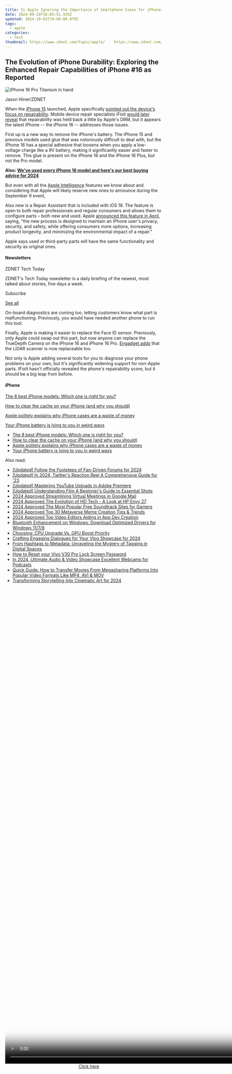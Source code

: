 ```yaml
---
title: Is Apple Ignoring the Importance of Smartphone Cases for iPhones on Purpose?
date: 2024-09-29T16:03:51.935Z
updated: 2024-10-03T19:00:09.079Z
tags:
  - apple
categories:
  - tech
thumbnail: https://www.zdnet.com/topic/apple/    https://www.zdnet.com/a/img/resize/7ec9e33119c95d3f179669979b8a1f1f7ccb1aa0/2024/04/23/029e6201-d77a-4595-a324-310cc10e8a04/screenshot-2024-04-23-at-8-55-35am.png?width=170&height=96&fit=crop&format=pjpg&auto=webp
---
```


## The Evolution of iPhone Durability: Exploring the Enhanced Repair Capabilities of iPhone #16 as Reported

![iPhone 16 Pro Titanium in hand](https://www.zdnet.com/a/img/resize/cf4ae60457e5d8a5c7096db16e3bfc907667ab07/2024/09/10/0f784f0e-a488-455f-a023-b5944c0354ef/iphone-16-pro-titanium-in-hand.jpg?auto=webp&width=1280)

Jason Hiner/ZDNET

When the [iPhone 15](https://www.zdnet.com/article/iphone-15-plus-review/) launched, Apple specifically [pointed out the device's focus on repairability](https://www.zdnet.com/article/why-iphone-15-isnt-as-repairable-as-apple-wants-you-to-believe/). Mobile device repair specialists iFixit [would later reveal](https://www.ifixit.com/News/82867/iphone-15-teardown-reveals-software-lockdown) that repairability was held back a little by Apple's DRM, but it appears the latest iPhone -- the iPhone 16 -- addresses those issues.

First up is a new way to remove the iPhone's battery. The iPhone 15 and previous models used glue that was notoriously difficult to deal with, but the iPhone 16 has a special adhesive that loosens when you apply a low-voltage charge like a 9V battery, making it significantly easier and faster to remove. This glue is present on the iPhone 16 and the iPhone 16 Plus, but not the Pro model.

**Also: [We've used every iPhone 16 model and here's our best buying advice for 2024](https://www.zdnet.com/article/iphone-16-pro-max-buying-advice-2024/)**

But even with all the [Apple Intelligence](https://www.zdnet.com/article/what-is-apple-intelligence-everything-to-know-about-ai-features-coming-to-iphones-macs-and-ipads/) features we know about and considering that Apple will likely reserve new ones to announce during the September 9 event,

Also new is a Repair Assistant that is included with iOS 18\. The feature is open to both repair professionals and regular consumers and allows them to configure parts – both new and used. Apple [announced this feature in April](https://www.apple.com/newsroom/2024/04/apple-to-expand-repair-options-with-support-for-used-genuine-parts/), saying, "the new process is designed to maintain an iPhone user's privacy, security, and safety, while offering consumers more options, increasing product longevity, and minimizing the environmental impact of a repair." 

Apple says used or third-party parts will have the same functionality and security as original ones.

#### Newsletters

ZDNET Tech Today

ZDNET's Tech Today newsletter is a daily briefing of the newest, most talked about stories, five days a week.

 Subscribe

[See all](https://www.zdnet.com/newsletters/)

On-board diagnostics are coming too, letting customers know what part is malfunctioning. Previously, you would have needed another phone to run this tool.

Finally, Apple is making it easier to replace the Face ID sensor. Previously, only Apple could swap out this part, but now anyone can replace the TrueDepth Camera on the iPhone 16 and iPhone 16 Pro. [Engadget adds](https://www.engadget.com/mobile/smartphones/apple-reveals-how-its-made-the-iphone-16-series-much-easier-to-repair-120055256.html) that the LiDAR scanner is now replaceable too.

Not only is Apple adding several tools for you to diagnose your phone problems on your own, but it's significantly widening support for non-Apple parts. IFixIt hasn't officially revealed the phone's repairability score, but it should be a big leap from before.

#### iPhone

[The 8 best iPhone models: Which one is right for you?](https://www.zdnet.com/article/best-iphone/ "The 8 best iPhone models: Which one is right for you?")

[How to clear the cache on your iPhone (and why you should)](https://www.zdnet.com/article/how-to-clear-cache-on-iphone-and-why-you-should/ "How to clear the cache on your iPhone (and why you should)")

[Apple politely explains why iPhone cases are a waste of money](https://www.zdnet.com/article/apple-politely-explains-why-iphone-cases-are-a-waste-of-money/ "Apple politely explains why iPhone cases are a waste of money")

[Your iPhone battery is lying to you in weird ways](https://www.zdnet.com/article/your-iphone-battery-is-lying-to-you-in-weird-ways/ "Your iPhone battery is lying to you in weird ways")

* [The 8 best iPhone models: Which one is right for you?](https://www.zdnet.com/article/best-iphone/ "The 8 best iPhone models: Which one is right for you?")
* [How to clear the cache on your iPhone (and why you should)](https://www.zdnet.com/article/how-to-clear-cache-on-iphone-and-why-you-should/ "How to clear the cache on your iPhone (and why you should)")
* [Apple politely explains why iPhone cases are a waste of money](https://www.zdnet.com/article/apple-politely-explains-why-iphone-cases-are-a-waste-of-money/ "Apple politely explains why iPhone cases are a waste of money")
* [Your iPhone battery is lying to you in weird ways](https://www.zdnet.com/article/your-iphone-battery-is-lying-to-you-in-weird-ways/ "Your iPhone battery is lying to you in weird ways")

<ins class="adsbygoogle"
     style="display:block"
     data-ad-format="autorelaxed"
     data-ad-client="ca-pub-7571918770474297"
     data-ad-slot="1223367746"></ins>

<ins class="adsbygoogle"
     style="display:block"
     data-ad-client="ca-pub-7571918770474297"
     data-ad-slot="8358498916"
     data-ad-format="auto"
     data-full-width-responsive="true"></ins>

<span class="atpl-alsoreadstyle">Also read:</span>
<div><ul>
<li><a href="https://eaxpv-info.techidaily.com/updated-follow-the-footsteps-of-fan-driven-forums-for-2024/"><u>[Updated] Follow the Footsteps of Fan-Driven Forums for 2024</u></a></li>
<li><a href="https://twitter-videos.techidaily.com/updated-in-2024-twitters-reaction-reel-a-comprehensive-guide-for-23/"><u>[Updated] In 2024, Twitter's Reaction Reel A Comprehensive Guide for '23</u></a></li>
<li><a href="https://youtube-webster.techidaily.com/ed-mastering-youtube-uploads-in-adobe-premiere/"><u>[Updated] Mastering YouTube Uploads in Adobe Premiere</u></a></li>
<li><a href="https://some-tips.techidaily.com/updated-understanding-film-a-beginners-guide-to-essential-shots/"><u>[Updated] Understanding Film A Beginner's Guide to Essential Shots</u></a></li>
<li><a href="https://some-tips.techidaily.com/2024-approved-streamlining-virtual-meetings-in-google-mail/"><u>2024 Approved Streamlining Virtual Meetings in Google Mail</u></a></li>
<li><a href="https://some-tips.techidaily.com/2024-approved-the-evolution-of-hd-tech-a-look-at-hp-envy-27/"><u>2024 Approved The Evolution of HD Tech - A Look at HP Envy 27</u></a></li>
<li><a href="https://some-tips.techidaily.com/2024-approved-the-most-popular-free-soundtrack-sites-for-gamers/"><u>2024 Approved The Most Popular Free Soundtrack Sites for Gamers</u></a></li>
<li><a href="https://some-tips.techidaily.com/2024-approved-top-30-metaverse-meme-creation-tips-and-trends/"><u>2024 Approved Top 30 Metaverse Meme Creation Tips & Trends</u></a></li>
<li><a href="https://some-tips.techidaily.com/2024-approved-top-video-editors-aiding-in-app-dev-creation/"><u>2024 Approved Top Video Editors Aiding in App Dev Creation</u></a></li>
<li><a href="https://hardware-help.techidaily.com/bluetooth-enhancement-on-windows-download-optimized-drivers-for-windows-1178/"><u>Bluetooth Enhancement on Windows: Download Optimized Drivers for Windows 11/7/8</u></a></li>
<li><a href="https://games-able.techidaily.com/choosing-cpu-upgrade-vs-gpu-boost-priority/"><u>Choosing: CPU Upgrade Vs. GPU Boost Priority</u></a></li>
<li><a href="https://article-helps.techidaily.com/crafting-engaging-dialogues-for-your-vlog-showcase-for-2024/"><u>Crafting Engaging Dialogues for Your Vlog Showcase for 2024</u></a></li>
<li><a href="https://technical-tips.techidaily.com/from-hashtags-to-metadata-unraveling-the-mystery-of-tagging-in-digital-spaces/"><u>From Hashtags to Metadata: Unraveling the Mystery of Tagging in Digital Spaces</u></a></li>
<li><a href="https://unlock-android.techidaily.com/how-to-reset-your-vivo-v30-pro-lock-screen-password-by-drfone-android/"><u>How to Reset your Vivo V30 Pro Lock Screen Password</u></a></li>
<li><a href="https://some-tips.techidaily.com/in-2024-ultimate-audio-and-video-showcase-excellent-webcams-for-podcasts/"><u>In 2024, Ultimate Audio & Video Showcase Excellent Webcams for Podcasts</u></a></li>
<li><a href="https://win-luxury.techidaily.com/quick-guide-how-to-transfer-movies-from-megasharing-platforms-into-popular-video-formats-like-mp4-avi-and-mov/"><u>Quick Guide: How to Transfer Movies From Megasharing Platforms Into Popular Video Formats Like MP4, AVI & MOV</u></a></li>
<li><a href="https://some-tips.techidaily.com/transforming-storytelling-into-cinematic-art-for-2024/"><u>Transforming Storytelling Into Cinematic Art for 2024</u></a></li>
</ul></div>

<!-- affiliate ads begin -->
<span id="1424527">
					<video width="864" height="1536" style="cursor:pointer"
           poster="//a.impactradius-go.com/display-clicktoplayimage/1424527.png"
           onclick="if(!this.playClicked){this.play();this.setAttribute('controls',true);this.playClicked=true;}">
	   <source src="//a.impactradius-go.com/display-ad/16446-1424527">
	   <img src="//a.impactradius-go.com/display-clicktoplayimage/1424527.png" style="border: none; height: 100%; width: 100%; object-fit: contain">
	</video>
	<div style="width:540px;text-align:center"><a href="javascript:window.open(decodeURIComponent('https%3A%2F%2Flaganoo.pxf.io%2Fc%2F5597632%2F1424527%2F16446'), '_blank');void(0);">Click here</a></div>
</span>
<img height="0" width="0" src="https://imp.pxf.io/i/5597632/1424527/16446" style="position:absolute;visibility:hidden;" border="0" />
<!-- affiliate ads end -->

